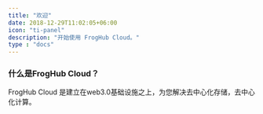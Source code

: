 ```yaml
---
title: "欢迎"
date: 2018-12-29T11:02:05+06:00
icon: "ti-panel"
description: "开始使用 FrogHub Cloud。"
type : "docs"
---
```


### 什么是FrogHub Cloud？

FrogHub Cloud 是建立在web3.0基础设施之上，为您解决去中心化存储，去中心化计算。
